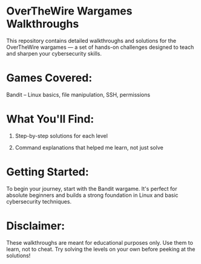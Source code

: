 # OverTheWire Wargames Walkthroughs

This repository contains detailed walkthroughs and solutions for the OverTheWire wargames — a set of hands-on challenges designed to teach and sharpen your cybersecurity skills.

# Games Covered:

Bandit – Linux basics, file manipulation, SSH, permissions

# What You'll Find:
1. Step-by-step solutions for each level

2. Command explanations that helped me learn, not just solve

# Getting Started:

To begin your journey, start with the Bandit wargame. It's perfect for absolute beginners and builds a strong foundation in Linux and basic cybersecurity techniques.

# Disclaimer:

These walkthroughs are meant for educational purposes only. Use them to learn, not to cheat. Try solving the levels on your own before peeking at the solutions!
